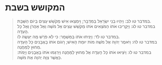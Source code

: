 # המקושש בשבת

> במדבר טו לב: וַיִּהְיוּ בְנֵי יִשְׂרָאֵל בַּמִּדְבָּר; וַיִּמְצְאוּ אִישׁ מְקֹשֵׁשׁ עֵצִים בְּיוֹם הַשַּׁבָּת.  
> במדבר טו לג: וַיַּקְרִיבוּ אֹתוֹ הַמֹּצְאִים אֹתוֹ מְקֹשֵׁשׁ עֵצִים אֶל מֹשֶׁה וְאֶל אַהֲרֹן וְאֶל כָּל הָעֵדָה.  
> במדבר טו לד: וַיַּנִּיחוּ אֹתוֹ בַּמִּשְׁמָר:  כִּי לֹא פֹרַשׁ מַה יֵּעָשֶׂה לוֹ.  
> במדבר טו לה: וַיֹּאמֶר יְהוָה אֶל מֹשֶׁה מוֹת יוּמַת הָאִישׁ; רָגוֹם אֹתוֹ בָאֲבָנִים כָּל הָעֵדָה מִחוּץ לַמַּחֲנֶה.  
> במדבר טו לו: וַיֹּצִיאוּ אֹתוֹ כָּל הָעֵדָה אֶל מִחוּץ לַמַּחֲנֶה וַיִּרְגְּמוּ אֹתוֹ בָּאֲבָנִים וַיָּמֹת:  כַּאֲשֶׁר צִוָּה יְהוָה אֶת מֹשֶׁה.   
 

